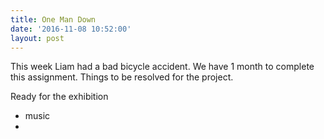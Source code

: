 ```yaml
---
title: One Man Down
date: '2016-11-08 10:52:00'
layout: post
---
```


This week Liam had a bad bicycle accident.
We have 1 month to complete this assignment.
Things to be resolved for the project.




Ready for the exhibition
- music
-
